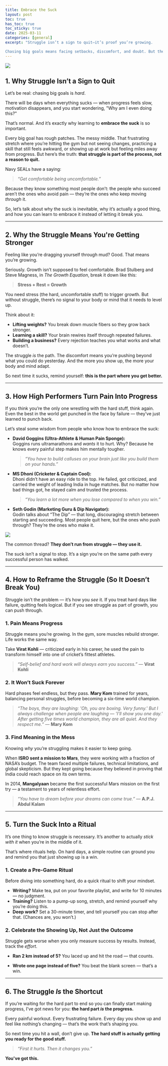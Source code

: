 ```yaml
---
title: Embrace the Suck  
layout: post
toc: true
has_toc: true
toc_sticky: true
date: 2025-03-11  
categories: [general]  
excerpt: "Struggle isn’t a sign to quit—it’s proof you’re growing.

Chasing big goals means facing setbacks, discomfort, and doubt. But the best performers don’t avoid the hard stuff—they embrace it. Learn how to push through challenges, reframe struggles, and turn pain into progress. The hard part is the shortcut."
---
```


![](https://i.imgur.com/EVwG2k6.jpeg)



## 1. Why Struggle Isn’t a Sign to Quit

Let’s be real: chasing big goals is *hard*.  

There will be days when everything sucks — when progress feels slow, motivation disappears, and you start wondering, "Why am I even doing this?"  

That’s normal. And it’s exactly why learning to **embrace the suck** is so important.  

Every big goal has rough patches. The messy middle. That frustrating stretch where you’re hitting the gym but not seeing changes, practicing a skill that still feels awkward, or showing up at work but feeling miles away from progress. But here’s the truth: **that struggle is part of the process, not a reason to quit.**  

Navy SEALs have a saying:  

> *“Get comfortable being uncomfortable.”*  

Because they know something most people don’t: the people who succeed aren’t the ones who avoid pain — they’re the ones who keep moving *through* it.  

So, let’s talk about why the suck is inevitable, why it’s actually a good thing, and how you can learn to embrace it instead of letting it break you.  

---



## 2. Why the Struggle Means You're Getting Stronger

Feeling like you’re dragging yourself through mud? Good. That means you’re growing.  

Seriously. Growth isn’t supposed to feel comfortable. Brad Stulberg and Steve Magness, in *The Growth Equation*, break it down like this:  

> **Stress + Rest = Growth**  

You need stress (the hard, uncomfortable stuff) to trigger growth. But without struggle, there’s no signal to your body or mind that it needs to level up.  

Think about it:  

- **Lifting weights?** You break down muscle fibers so they grow back stronger.  
- **Learning a skill?** Your brain rewires itself through repeated failures.  
- **Building a business?** Every rejection teaches you what works and what doesn’t.  

The struggle *is* the path. The discomfort means you’re pushing beyond what you could do yesterday. And the more you show up, the more your body and mind adapt.  

So next time it sucks, remind yourself: **this is the part where you get better.**  

---



## 3. How High Performers Turn Pain Into Progress

If you think you’re the only one wrestling with the hard stuff, think again. Even the best in the world get punched in the face by failure — they’ve just learned to punch back.  

Let’s steal some wisdom from people who know how to embrace the suck:  

- **David Goggins (Ultra-Athlete & Human Pain Sponge):**  
  Goggins runs ultramarathons and *wants* it to hurt. Why? Because he knows every painful step makes him mentally tougher.  
  > *“You have to build calluses on your brain just like you build them on your hands.”*  

- **MS Dhoni (Cricketer & Captain Cool):**  
  Dhoni didn’t have an easy ride to the top. He failed, got criticized, and carried the weight of leading India in huge matches. But no matter how bad things got, he stayed calm and trusted the process.  
  > *“You learn a lot more when you lose compared to when you win.”*  

- **Seth Godin (Marketing Guru & Dip Navigator):**  
  Godin talks about “The Dip” — that long, discouraging stretch between starting and succeeding. Most people quit here, but the ones who push through? They’re the ones who make it.  

![](https://i.imgur.com/M3YZ6BX.png)

The common thread? **They don’t run from struggle — they use it.**  

The suck isn’t a signal to stop. It’s a sign you’re on the same path every successful person has walked.  



---



## 4. How to Reframe the Struggle (So It Doesn’t Break You)

Struggle isn’t the problem — it’s how you *see* it. If you treat hard days like failure, quitting feels logical. But if you see struggle as part of growth, you can push through.  

### **1. Pain Means Progress**  
Struggle means you’re growing. In the gym, sore muscles rebuild stronger. Life works the same way.  

Take **Virat Kohli** — criticized early in his career, he used the pain to transform himself into one of cricket’s fittest athletes.  
> _“Self-belief and hard work will always earn you success.”_ — **Virat Kohli**  

### **2. It Won’t Suck Forever**  
Hard phases feel endless, but they pass. **Mary Kom** trained for years, balancing personal struggles, before becoming a six-time world champion.  
> _“The boys, they are laughing: 'Oh, you are boxing. Very funny.' But I always challenge when people are laughing — 'I'll show you one day.' After getting five times world champion, they are all quiet. And they respect me.”_ — **Mary Kom**  

### **3. Find Meaning in the Mess**  
Knowing *why* you’re struggling makes it easier to keep going.  

When **ISRO sent a mission to Mars**, they were working with a fraction of NASA’s budget. The team faced multiple failures, technical limitations, and global skepticism. But they kept going because they believed in proving that India could reach space on its own terms.  

In 2014, **Mangalyaan** became the first successful Mars mission on the first try — a testament to years of relentless effort.  

> *“You have to dream before your dreams can come true.”* — **A.P.J. Abdul Kalam**  



---



## 5. Turn the Suck Into a Ritual

It’s one thing to know struggle is necessary. It’s another to actually *stick with it* when you’re in the middle of it.  

That’s where rituals help. On hard days, a simple routine can ground you and remind you that just showing up is a win.  

### **1. Create a Pre-Game Ritual**  
Before diving into something hard, do a quick ritual to shift your mindset.  

- **Writing?** Make tea, put on your favorite playlist, and write for 10 minutes — no judgment.  
- **Training?** Listen to a pump-up song, stretch, and remind yourself why you’re doing this.  
- **Deep work?** Set a 30-minute timer, and tell yourself you can stop after that. (Chances are, you won’t.)  

### **2. Celebrate the Showing Up, Not Just the Outcome**  
Struggle gets worse when you only measure success by results. Instead, track the *effort*.  

- **Ran 2 km instead of 5?** You laced up and hit the road — that counts.  

- **Wrote one page instead of five?** You beat the blank screen — that’s a win.  

  

---



## 6. The Struggle *Is* the Shortcut

If you’re waiting for the hard part to end so you can finally start making progress, I’ve got news for you: **the hard part *is* the progress.**  

Every painful workout. Every frustrating failure. Every day you show up and feel like nothing’s changing — that’s the work that’s shaping you.  

So next time you hit a wall, don’t give up. **The hard stuff is actually getting you ready for the good stuff.**  

> _“First it hurts. Then it changes you.”_  

**You've got this.**  
